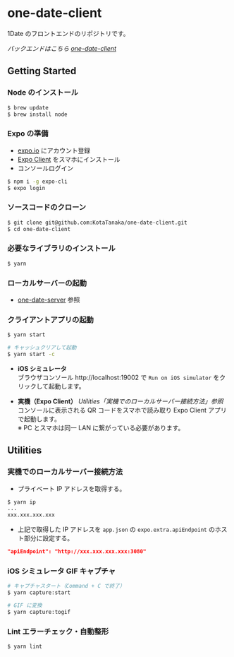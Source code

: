 # one-date-client

1Date のフロントエンドのリポジトリです。

_バックエンドはこちら [one-date-client](https://github.com/KotaTanaka/one-date-server)_

## Getting Started

### Node のインストール

```bash
$ brew update
$ brew install node
```

### Expo の準備

- [expo.io](https://expo.io) にアカウント登録
- [Expo Client](https://itunes.apple.com/jp/app/expo-client/id982107779) をスマホにインストール
- コンソールログイン

```bash
$ npm i -g expo-cli
$ expo login
```

### ソースコードのクローン

```bash
$ git clone git@github.com:KotaTanaka/one-date-client.git
$ cd one-date-client
```

### 必要なライブラリのインストール

```bash
$ yarn
```

### ローカルサーバーの起動

- [one-date-server](https://github.com/KotaTanaka/one-date-server) 参照

### クライアントアプリの起動

```bash
$ yarn start

# キャッシュクリアして起動
$ yarn start -c
```

- **iOS シミュレータ**  
  ブラウザコンソール http://localhost:19002 で `Run on iOS simulator` をクリックして起動します。

- **実機（Expo Client）** _Utilities「実機でのローカルサーバー接続方法」参照_  
  コンソールに表示される QR コードをスマホで読み取り Expo Client アプリで起動します。  
  ※ PC とスマホは同一 LAN に繋がっている必要があります。

## Utilities

### 実機でのローカルサーバー接続方法

- プライベート IP アドレスを取得する。

```bash
$ yarn ip
...
xxx.xxx.xxx.xxx
```

- 上記で取得した IP アドレスを `app.json` の `expo.extra.apiEndpoint` のホスト部分に設定する。

```json
"apiEndpoint": "http://xxx.xxx.xxx.xxx:3080"
```

### iOS シミュレータ GIF キャプチャ

```bash
# キャプチャスタート（Command + C で終了）
$ yarn capture:start

# GIF に変換
$ yarn capture:togif
```

### Lint エラーチェック・自動整形

```
$ yarn lint
```
